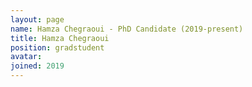 ```yaml
---
layout: page
name: Hamza Chegraoui - PhD Candidate (2019-present)
title: Hamza Chegraoui
position: gradstudent
avatar:
joined: 2019
---
```


